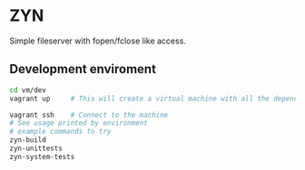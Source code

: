 # ZYN

Simple fileserver with fopen/fclose like access.

## Development enviroment

```bash
cd vm/dev
vagrant up     # This will create a virtual machine with all the dependencies and test data installed

vagrant ssh    # Connect to the machine
# See usage printed by environment
# example commands to try
zyn-build
zyn-unittests
zyn-system-tests

```